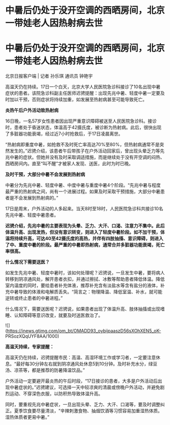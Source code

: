 # 中暑后仍处于没开空调的西晒房间，北京一带娃老人因热射病去世

# 中暑后仍处于没开空调的西晒房间，北京一带娃老人因热射病去世

北京日报客户端 | 记者 孙乐琪 通讯员 钟艳宇

高温天仍在持续。17日一个白天，北京大学人民医院急诊科接诊了10名出现中暑症状的患者。该院急诊科副主任医师迟骋提醒：出现先兆中暑、轻度中暑一定要及时加以干预，否则症状将持续加重，如发展至热射病甚至可能导致死亡。

**炎热午后户外活动致热射病**

16日晚，一名57岁女性患者因出现严重意识障碍被送至人民医院急诊科。接诊时，患者处于昏迷状态，体温高于42摄氏度，被诊断为热射病。此后，很快出现了多脏器功能衰竭，经过近7小时抢救后，于17日凌晨离世。

“热射病即重度中暑，如抢救不及时死亡率高达70%至80%，但热射病通常不是突然发生的。”迟骋介绍，该患者午后带孩子在户外活动回家后，曾出现头晕乏力等先兆中暑的症状。但她并没有及时采取调适措施，而是继续处于没有开空调的闷热、西晒房间内。直至“叫不醒”才被家人发现、送医，此时为时已晚。

**及时干预，大部分中暑不会发展到热射病**

中暑分为先兆中暑、轻度中暑、中度中暑与重度中暑4个阶段。“先兆中暑与程度最严重的热射病之间，尚有一个进展过程。如果及时采取干预措施，大部分中暑患者是不会发展到热射病的。”

17日是周末，户外活动的人多起来。当天8时至18时，人民医院急诊科共接诊10名先兆中暑、轻度中暑患者。

**迟骋介绍，先兆中暑的主要表现为头晕、乏力、大汗、口渴、注意力不集中。此后体温升高、出现发热，但没有意识转变，则进入了轻度中暑阶段。如不加干预，体温将持续升高，可达40至42摄氏度的高热，并伴有四肢抽搐、意识障碍，则进入了中、重度中暑的阶段。最严重的中暑即热射病，通常合并多脏器功能衰竭，死亡率很高。**

**什么情况下需要送医？**

如发生先兆中暑、轻度中暑时，该如何处理呢？迟骋说，一旦发生中暑，要将病人转移到阴凉通风处，解开患者衣扣，并通过擦拭、冰敷等帮助患者降低体温。降低室内温度的同时，要给患者补充体液，推荐补充含有淡盐水等含有盐分的液体，补充中暑导致的体液和电解质丢失。“简言之：物理降温、降低室温、补水，就可能逆转或终止患者的中暑进程。”

什么情况下，需要送医呢？迟骋说，如果患者出现了体温升高、肢体抽搐或出现嗜睡、认知障碍等意识改变，就要及时送医救治了。

![](https://inews.gtimg.com/om_bt/OMADD93_oybijpaaszD56sXOhXEN5_oK-
PRSozXQqUYF8AA/1000)

**高温天持续，专家提醒：**

高温天仍在持续，迟骋提醒市民：高温、高湿环境工作或学习者，一定要注意休息。“最好每30分钟左右就到阴凉通风处休息5到10分钟。及时补充水分，绿豆汤、凉茶等，都是推荐的防暑降温饮品。”

户外活动一定要避开最炎热的午后时段，“17日接诊的患者，大多是户外活动后出现中暑症状的。”迟骋建议，可选择一天中较凉爽的清晨或傍晚户外活动，并避免剧烈运动、不穿深色衣服，以防积热导致体温升高。

同时，要重视先兆中暑症状，一旦出现头晕、乏力、大汗、口渴等，要及时调整纠正。夏季饮食要尽量清淡，“辛辣刺激食物、抽烟饮酒等习惯容易加重湿热体质。湿热体质者更易中暑。”

